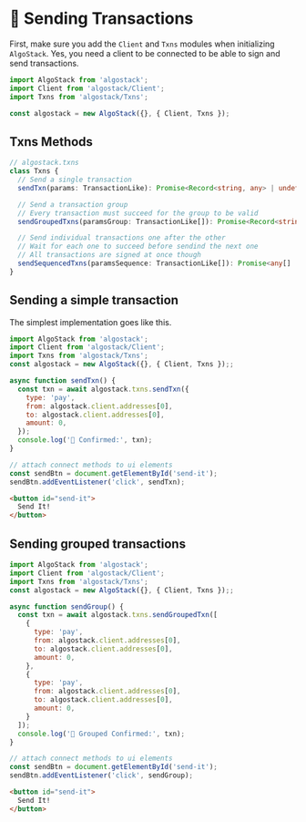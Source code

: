 # 📡 Sending Transactions


First, make sure you add the `Client` and `Txns` modules when initializing `AlgoStack`. Yes, you need a client to be connected to be able to sign and send transactions.

```js
import AlgoStack from 'algostack';
import Client from 'algostack/Client';
import Txns from 'algostack/Txns';

const algostack = new AlgoStack({}, { Client, Txns });
```

## Txns Methods

```ts
// algostack.txns
class Txns {
  // Send a single transaction
  sendTxn(params: TransactionLike): Promise<Record<string, any> | undefined>;

  // Send a transaction group
  // Every transaction must succeed for the group to be valid
  sendGroupedTxns(paramsGroup: TransactionLike[]): Promise<Record<string, any> | undefined>;

  // Send individual transactions one after the other
  // Wait for each one to succeed before sendind the next one
  // All transactions are signed at once though
  sendSequencedTxns(paramsSequence: TransactionLike[]): Promise<any[] | undefined>;
}
```


## Sending a simple transaction
The simplest implementation goes like this.

```js
import AlgoStack from 'algostack';
import Client from 'algostack/Client';
import Txns from 'algostack/Txns';
const algostack = new AlgoStack({}, { Client, Txns });;

async function sendTxn() {
  const txn = await algostack.txns.sendTxn({
    type: 'pay',
    from: algostack.client.addresses[0],
    to: algostack.client.addresses[0],
    amount: 0,
  });
  console.log('🎉 Confirmed:', txn);
}

// attach connect methods to ui elements
const sendBtn = document.getElementById('send-it');
sendBtn.addEventListener('click', sendTxn);
```
```html
<button id="send-it">
  Send It!
</button>
```


## Sending grouped transactions

```js
import AlgoStack from 'algostack';
import Client from 'algostack/Client';
import Txns from 'algostack/Txns';
const algostack = new AlgoStack({}, { Client, Txns });;

async function sendGroup() {
  const txn = await algostack.txns.sendGroupedTxn([
    {
      type: 'pay',
      from: algostack.client.addresses[0],
      to: algostack.client.addresses[0],
      amount: 0,
    },
    {
      type: 'pay',
      from: algostack.client.addresses[0],
      to: algostack.client.addresses[0],
      amount: 0,
    }
  ]);
  console.log('🎉 Grouped Confirmed:', txn);
}

// attach connect methods to ui elements
const sendBtn = document.getElementById('send-it');
sendBtn.addEventListener('click', sendGroup);
```
```html
<button id="send-it">
  Send It!
</button>
```
